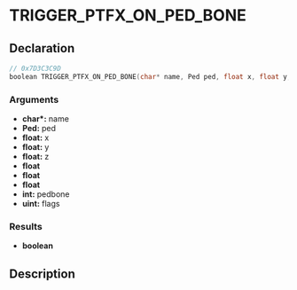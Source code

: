 # TRIGGER_PTFX_ON_PED_BONE

## Declaration
```cpp
// 0x7D3C3C9D
boolean TRIGGER_PTFX_ON_PED_BONE(char* name, Ped ped, float x, float y, float z, float, float, float, int pedbone, uint flags);
```

### Arguments
- **char\*:** name
- **Ped:** ped
- **float:** x
- **float:** y
- **float:** z
- **float**
- **float**
- **float**
- **int:** pedbone
- **uint:** flags

### Results
- **boolean**

## Description
